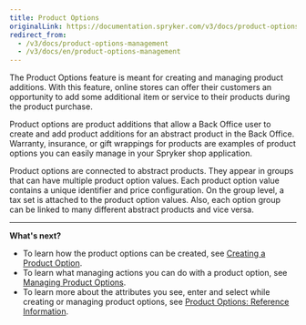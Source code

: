 ```yaml
---
title: Product Options
originalLink: https://documentation.spryker.com/v3/docs/product-options-management
redirect_from:
  - /v3/docs/product-options-management
  - /v3/docs/en/product-options-management
---
```


The Product Options feature is meant for creating and managing product additions. With this feature, online stores can offer their customers an opportunity to add some additional item or service to their products during the product purchase.

Product options are product additions that allow a Back Office user to create and add product additions for an abstract product in the Back Office. Warranty, insurance, or gift wrappings for products are examples of product options you can easily manage in your Spryker shop application.

Product options are connected to abstract products. They appear in groups that can have multiple product option values. Each product option value contains a unique identifier and price configuration. On the group level, a tax set is attached to the product option values. Also, each option group can be linked to many different abstract products and vice versa.
*** 
**What's next?**

* To learn how the product options can be created, see [Creating a Product Option](/docs/scos/dev/user-guides/202001.0/back-office-user-guide/products/product-options/creating-a-product-option.html).
* To learn what managing actions you can do with a product option, see  [Managing Product Options](/docs/scos/dev/user-guides/202001.0/back-office-user-guide/products/product-options/managing-product-options.html).
* To learn more about the attributes you see, enter and select while creating or managing product options, see [Product Options: Reference Information](/docs/scos/dev/user-guides/202001.0/back-office-user-guide/products/product-options/references/product-options-reference-information.html).

